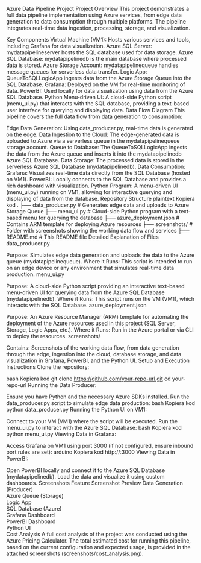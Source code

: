 Azure Data Pipeline Project
Project Overview
This project demonstrates a full data pipeline implementation using Azure services, from edge data generation to data consumption through multiple platforms. The pipeline integrates real-time data ingestion, processing, storage, and visualization.

Key Components
Virtual Machine (VM1): Hosts various services and tools, including Grafana for data visualization.
Azure SQL Server: mydatapipelineserver hosts the SQL database used for data storage.
Azure SQL Database: mydatapipelinedb is the main database where processed data is stored.
Azure Storage Account: mydatapipelinequeue handles message queues for serverless data transfer.
Logic App: QueueToSQLLogicApp ingests data from the Azure Storage Queue into the SQL Database.
Grafana: Deployed on the VM for real-time monitoring of data.
PowerBI: Used locally for data visualization using data from the Azure SQL Database.
Python Menu-driven UI: A cloud-side Python script (menu_ui.py) that interacts with the SQL database, providing a text-based user interface for querying and displaying data.
Data Flow Diagram
This pipeline covers the full data flow from data generation to consumption:

Edge Data Generation: Using data_producer.py, real-time data is generated on the edge.
Data Ingestion to the Cloud: The edge-generated data is uploaded to Azure via a serverless queue in the mydatapipelinequeue storage account.
Queue to Database: The QueueToSQLLogicApp ingests the data from the Azure queue and inserts it into the mydatapipelinedb Azure SQL Database.
Data Storage: The processed data is stored in the serverless Azure SQL Database (mydatapipelinedb).
Data Consumption:
Grafana: Visualizes real-time data directly from the SQL Database (hosted on VM1).
PowerBI: Locally connects to the SQL Database and provides a rich dashboard with visualization.
Python Program: A menu-driven UI (menu_ui.py) running on VM1, allowing for interactive querying and displaying of data from the database.
Repository Structure
plaintext
Kopiera kod
.
├── data_producer.py       # Generates edge data and uploads to Azure Storage Queue
├── menu_ui.py             # Cloud-side Python program with a text-based menu for querying the database
├── azure_deployment.json  # Contains ARM template for deploying Azure resources
├── screenshots/           # Folder with screenshots showing the working data flow and services
├── README.md              # This README file
Detailed Explanation of Files
data_producer.py

Purpose: Simulates edge data generation and uploads the data to the Azure queue (mydatapipelinequeue).
Where it Runs: This script is intended to run on an edge device or any environment that simulates real-time data production.
menu_ui.py

Purpose: A cloud-side Python script providing an interactive text-based menu-driven UI for querying data from the Azure SQL Database (mydatapipelinedb).
Where it Runs: This script runs on the VM (VM1), which interacts with the SQL Database.
azure_deployment.json

Purpose: An Azure Resource Manager (ARM) template for automating the deployment of the Azure resources used in this project (SQL Server, Storage, Logic Apps, etc.).
Where it Runs: Run in the Azure portal or via CLI to deploy the resources.
screenshots/

Contains: Screenshots of the working data flow, from data generation through the edge, ingestion into the cloud, database storage, and data visualization in Grafana, PowerBI, and the Python UI.
Setup and Execution Instructions
Clone the repository:

bash
Kopiera kod
git clone https://github.com/your-repo-url.git
cd your-repo-url
Running the Data Producer:

Ensure you have Python and the necessary Azure SDKs installed.
Run the data_producer.py script to simulate edge data production:
bash
Kopiera kod
python data_producer.py
Running the Python UI on VM1:

Connect to your VM (VM1) where the script will be executed.
Run the menu_ui.py to interact with the Azure SQL Database:
bash
Kopiera kod
python menu_ui.py
Viewing Data in Grafana:

Access Grafana on VM1 using port 3000 (if not configured, ensure inbound port rules are set):
arduino
Kopiera kod
http://<VM1-IP>:3000
Viewing Data in PowerBI:

Open PowerBI locally and connect it to the Azure SQL Database (mydatapipelinedb).
Load the data and visualize it using custom dashboards.
Screenshots
Feature	Screenshot Preview
Data Generation (Producer)	
Azure Queue (Storage)	
Logic App	
SQL Database (Azure)	
Grafana Dashboard	
PowerBI Dashboard	
Python UI	
Cost Analysis
A full cost analysis of the project was conducted using the Azure Pricing Calculator. The total estimated cost for running this pipeline, based on the current configuration and expected usage, is provided in the attached screenshots (screenshots/cost_analysis.png).